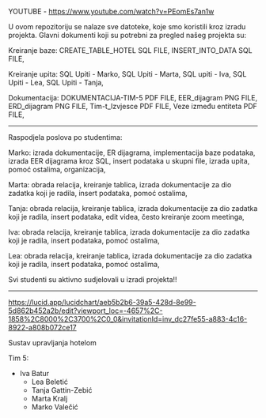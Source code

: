 YOUTUBE - https://www.youtube.com/watch?v=PEomEs7an1w


U ovom repozitoriju se nalaze sve datoteke, koje smo koristili kroz izradu projekta.
Glavni dokumenti koji su potrebni za pregled našeg projekta su:

Kreiranje baze:
CREATE_TABLE_HOTEL SQL FILE,
INSERT_INTO_DATA SQL FILE,

Kreiranje upita:
SQL Upiti - Marko,
SQL Upiti - Marta,
SQL upiti - Iva,
SQL Upiti - Lea,
SQL Upiti - Tanja,

Dokumentacija:
DOKUMENTACIJA-TIM-5 PDF FILE,
EER_dijagram PNG FILE,
ERD_dijagram PNG FILE,
Tim-t_Izvjesce PDF FILE,
Veze između entiteta PDF FILE,

---------------------------------------------------------------------------------------------------------------------------------------------------

Raspodjela poslova po studentima:

Marko: 
izrada dokumentacije, ER dijagrama, implementacija baze podataka, izrada EER dijagrama kroz SQL, insert podataka u skupni file, izrada upita, pomoć ostalima, organizacija,

Marta: 
obrada relacija, kreiranje tablica, izrada dokumentacije za dio zadatka koji je radila, insert podataka, pomoć ostalima,

Tanja: 
obrada relacija, kreiranje tablica, izrada dokumentacije za dio zadatka koji je radila, insert podataka, edit videa, često kreiranje zoom meetinga,

Iva: 
 obrada relacija, kreiranje tablica, izrada dokumentacije za dio zadatka koji je radila, insert podataka, pomoć ostalima,

Lea: 
obrada relacija, kreiranje tablica, izrada dokumentacije za dio zadatka koji je radila, insert podataka, pomoć ostalima,

Svi studenti su aktivno sudjelovali u izradi projekta!!

---------------------------------------------------------------------------------------------------------------------------------------------------



https://lucid.app/lucidchart/aeb5b2b6-39a5-428d-8e99-5d862b452a2b/edit?viewport_loc=-4657%2C-1858%2C8000%2C3700%2C0_0&invitationId=inv_dc27fe55-a883-4c16-8922-a808b072ce17


Sustav upravljanja hotelom

 Tim 5:
- Iva Batur
	- Lea Beletić
	- Tanja Gattin-Zebić
	- Marta Kralj
	- Marko Valečić

